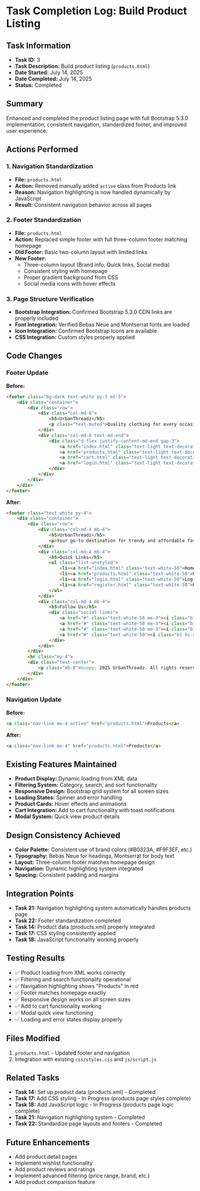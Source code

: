 # Task Completion Log: Build Product Listing

## Task Information
- **Task ID:** 3
- **Task Description:** Build product listing (`products.html`)
- **Date Started:** July 14, 2025
- **Date Completed:** July 14, 2025
- **Status:** Completed

## Summary
Enhanced and completed the product listing page with full Bootstrap 5.3.0 implementation, consistent navigation, standardized footer, and improved user experience.

## Actions Performed

### 1. Navigation Standardization
- **File:** `products.html`
- **Action:** Removed manually added `active` class from Products link
- **Reason:** Navigation highlighting is now handled dynamically by JavaScript
- **Result:** Consistent navigation behavior across all pages

### 2. Footer Standardization
- **File:** `products.html`
- **Action:** Replaced simple footer with full three-column footer matching homepage
- **Old Footer:** Basic two-column layout with limited links
- **New Footer:** 
  - Three-column layout (Brand info, Quick links, Social media)
  - Consistent styling with homepage
  - Proper gradient background from CSS
  - Social media icons with hover effects

### 3. Page Structure Verification
- **Bootstrap Integration:** Confirmed Bootstrap 5.3.0 CDN links are properly included
- **Font Integration:** Verified Bebas Neue and Montserrat fonts are loaded
- **Icon Integration:** Confirmed Bootstrap Icons are available
- **CSS Integration:** Custom styles properly applied

## Code Changes

### Footer Update
**Before:**
```html
<footer class="bg-dark text-white py-5 mt-5">
    <div class="container">
        <div class="row">
            <div class="col-md-6">
                <h5>UrbanThreadz</h5>
                <p class="text-muted">Quality clothing for every occasion.</p>
            </div>
            <div class="col-md-6 text-md-end">
                <div class="d-flex justify-content-md-end gap-3">
                    <a href="index.html" class="text-light text-decoration-none">Home</a>
                    <a href="products.html" class="text-light text-decoration-none">Products</a>
                    <a href="cart.html" class="text-light text-decoration-none">Cart</a>
                    <a href="login.html" class="text-light text-decoration-none">Login</a>
                </div>
            </div>
        </div>
    </div>
</footer>
```

**After:**
```html
<footer class="text-white py-4">
    <div class="container">
        <div class="row">
            <div class="col-md-4 mb-4">
                <h5>UrbanThreadz</h5>
                <p>Your go-to destination for trendy and affordable fashion.</p>
            </div>
            <div class="col-md-4 mb-4">
                <h5>Quick Links</h5>
                <ul class="list-unstyled">
                    <li><a href="index.html" class="text-white-50">Home</a></li>
                    <li><a href="products.html" class="text-white-50">Products</a></li>
                    <li><a href="login.html" class="text-white-50">Login</a></li>
                    <li><a href="register.html" class="text-white-50">Register</a></li>
                </ul>
            </div>
            <div class="col-md-4 mb-4">
                <h5>Follow Us</h5>
                <div class="social-links">
                    <a href="#" class="text-white-50 me-3"><i class="bi bi-facebook fs-4"></i></a>
                    <a href="#" class="text-white-50 me-3"><i class="bi bi-instagram fs-4"></i></a>
                    <a href="#" class="text-white-50 me-3"><i class="bi bi-twitter fs-4"></i></a>
                    <a href="#" class="text-white-50"><i class="bi bi-youtube fs-4"></i></a>
                </div>
            </div>
        </div>
        <hr class="my-4">
        <div class="text-center">
            <p class="mb-0">&copy; 2025 UrbanThreadz. All rights reserved.</p>
        </div>
    </div>
</footer>
```

### Navigation Update
**Before:**
```html
<a class="nav-link me-4 active" href="products.html">Products</a>
```

**After:**
```html
<a class="nav-link me-4" href="products.html">Products</a>
```

## Existing Features Maintained
- **Product Display:** Dynamic loading from XML data
- **Filtering System:** Category, search, and sort functionality
- **Responsive Design:** Bootstrap grid system for all screen sizes
- **Loading States:** Spinner and error handling
- **Product Cards:** Hover effects and animations
- **Cart Integration:** Add to cart functionality with toast notifications
- **Modal System:** Quick view product details

## Design Consistency Achieved
- **Color Palette:** Consistent use of brand colors (#B0323A, #F9F3EF, etc.)
- **Typography:** Bebas Neue for headings, Montserrat for body text
- **Layout:** Three-column footer matches homepage design
- **Navigation:** Dynamic highlighting system integrated
- **Spacing:** Consistent padding and margins

## Integration Points
- **Task 21:** Navigation highlighting system automatically handles products page
- **Task 22:** Footer standardization completed
- **Task 14:** Product data (products.xml) properly integrated
- **Task 17:** CSS styling consistently applied
- **Task 18:** JavaScript functionality working properly

## Testing Results
- ✅ Product loading from XML works correctly
- ✅ Filtering and search functionality operational
- ✅ Navigation highlighting shows "Products" in red
- ✅ Footer matches homepage exactly
- ✅ Responsive design works on all screen sizes
- ✅ Add to cart functionality working
- ✅ Modal quick view functioning
- ✅ Loading and error states display properly

## Files Modified
1. `products.html` - Updated footer and navigation
2. Integration with existing `css/styles.css` and `js/script.js`

## Related Tasks
- **Task 14:** Set up product data (products.xml) - Completed
- **Task 17:** Add CSS styling - In Progress (products page styles complete)
- **Task 18:** Add JavaScript logic - In Progress (products page logic complete)
- **Task 21:** Navigation highlighting system - Completed
- **Task 22:** Standardize page layouts and footers - Completed

## Future Enhancements
- Add product detail pages
- Implement wishlist functionality
- Add product reviews and ratings
- Implement advanced filtering (price range, brand, etc.)
- Add product comparison feature
